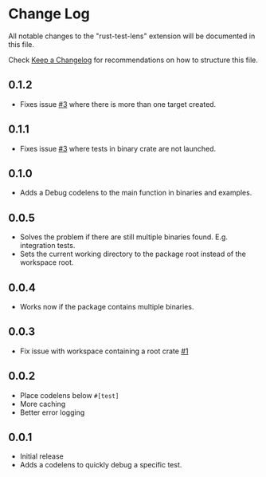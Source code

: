 # Change Log

All notable changes to the "rust-test-lens" extension will be documented in this file.

Check [Keep a Changelog](https://keepachangelog.com/) for recommendations on how to structure this file.

## 0.1.2

- Fixes issue [#3](https://github.com/hdevalke/rust-test-lens/issues/3) where there is more than one target created.

## 0.1.1

- Fixes issue [#3](https://github.com/hdevalke/rust-test-lens/issues/3) where tests in binary crate are not launched.

## 0.1.0

- Adds a Debug codelens to the main function in binaries and examples.

## 0.0.5

- Solves the problem if there are still multiple binaries found. E.g. integration tests.
- Sets the current working directory to the package root instead of the workspace root.

## 0.0.4

- Works now if the package contains multiple binaries.

## 0.0.3

- Fix issue with workspace containing a root crate [#1](https://github.com/hdevalke/rust-test-lens/issues/1)

## 0.0.2

- Place codelens below `#[test]`
- More caching
- Better error logging

## 0.0.1

- Initial release
- Adds a codelens to quickly debug a specific test.
